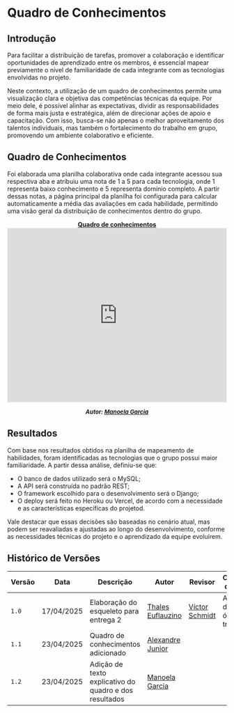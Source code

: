 # Quadro de Conhecimentos

## Introdução
Para facilitar a distribuição de tarefas, promover a colaboração e identificar oportunidades de aprendizado entre os membros, é essencial mapear previamente o nível de familiaridade de cada integrante com as tecnologias envolvidas no projeto.

Neste contexto, a utilização de um quadro de conhecimentos permite uma visualização clara e objetiva das competências técnicas da equipe. Por meio dele, é possível alinhar as expectativas, dividir as responsabilidades de forma mais justa e estratégica, além de direcionar ações de apoio e capacitação. Com isso, busca-se não apenas o melhor aproveitamento dos talentos individuais, mas também o fortalecimento do trabalho em grupo, promovendo um ambiente colaborativo e eficiente.

## Quadro de Conhecimentos

Foi elaborada uma planilha colaborativa onde cada integrante acessou sua respectiva aba e atribuiu uma nota de 1 a 5 para cada tecnologia, onde 1 representa baixo conhecimento e 5 representa domínio completo. A partir dessas notas, a página principal da planilha foi configurada para calcular automaticamente a média das avaliações em cada habilidade, permitindo uma visão geral da distribuição de conhecimentos dentro do grupo.

<center>

<a id="quadro_conhecimentos" href="https://docs.google.com/spreadsheets/d/1TP2uG2DvR7LTbJeLcpTEE5SZguJ76Jt7TaHyzsq_Zm0/edit?gid=1324617691#gid=1324617691" style="display: block; text-align: center;">
  <b>Quadro de conhecimentos</b>
</a>
<iframe src="https://docs.google.com/spreadsheets/d/e/2PACX-1vQxJiDCRXW01_VJ6PRXsifAIxxfHVCj1mV1e5_f4HdPm_fJdhWeK1OUv4Cqqi4H-TzmWKrLuZT4gkY8/pubhtml?gid=1324617691&amp;single=true&amp;widget=true&amp;headers=false" width="100%" height="400" style="border: none;" ></iframe>

<font size="2"><p style="text-align: center"><b>*Autor: <a href="https://github.com/manu-sgc">Manoela Garcia</a>*</b></p></font>
</center>

## Resultados

Com base nos resultados obtidos na planilha de mapeamento de habilidades, foram identificadas as tecnologias que o grupo possui maior familiaridade. A partir dessa análise, definiu-se que:

- O banco de dados utilizado será o MySQL;
- A API será construída no padrão REST;
- O framework escolhido para o desenvolvimento será o Django;
- O deploy será feito no Heroku ou Vercel, de acordo com a necessidade e as características específicas do projetod.

Vale destacar que essas decisões são baseadas no cenário atual, mas podem ser reavaliadas e ajustadas ao longo do desenvolvimento, conforme as necessidades técnicas do projeto e o aprendizado da equipe evoluírem.

## Histórico de Versões

| Versão | Data       | Descrição               | Autor                                             | Revisor                                                | Comentário do Revisor |
| ------ | ---------- | ----------------------- | ------------------------------------------------- | ------------------------------------------------------ | --------------------- |
| `1.0`    | 17/04/2025 | Elaboração do esqueleto para entrega 2    |[Thales Euflauzino](https://github.com/thaleseuflauzino) | [Víctor Schmidt](https://github.com/moonshinerd)  | Aprovação do PR, ótimo trabalho |
| `1.1`    | 23/04/2025 | Quadro de conhecimentos adicionado |[Alexandre Junior](https://github.com/AlexandreLJr) |  |  |
| `1.2`    | 23/04/2025 | Adição de texto explicativo do quadro e dos resultados |[Manoela Garcia](https://github.com/manu-sgc) |  |  |